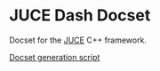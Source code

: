 # JUCE Dash Docset

Docset for the [JUCE](http://juce.com) C++ framework.

[Docset generation script](https://github.com/irh/juce-docset)
